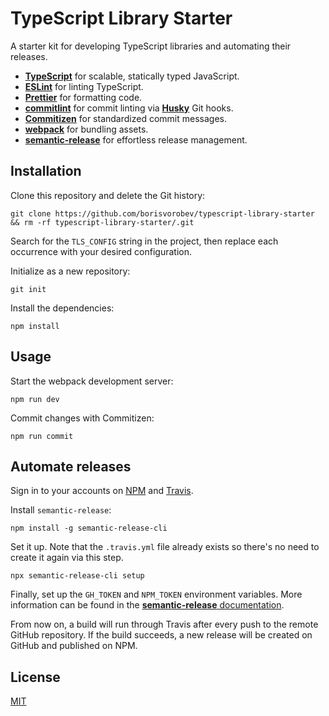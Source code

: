 # TypeScript Library Starter

A starter kit for developing TypeScript libraries and automating their releases.

* **[TypeScript](https://github.com/Microsoft/TypeScript)** for scalable, statically typed JavaScript.
* **[ESLint](https://github.com/eslint/eslint)** for linting TypeScript.
* **[Prettier](https://github.com/prettier/prettier)** for formatting code.
* **[commitlint](https://github.com/conventional-changelog/commitlint)** for commit linting via **[Husky](https://github.com/typicode/husky)** Git hooks.
* **[Commitizen](https://github.com/commitizen/cz-cli)** for standardized commit messages.
* **[webpack](https://webpack.js.org)** for bundling assets.
* **[semantic-release](https://github.com/semantic-release/semantic-release)** for effortless release management.

## Installation

Clone this repository and delete the Git history:

```
git clone https://github.com/borisvorobev/typescript-library-starter && rm -rf typescript-library-starter/.git
```

Search for the `TLS_CONFIG` string in the project, then replace each occurrence with your desired configuration.

Initialize as a new repository:

```
git init
```

Install the dependencies:

```
npm install
```

## Usage

Start the webpack development server:

```
npm run dev
```

Commit changes with Commitizen:

```
npm run commit
```

## Automate releases

Sign in to your accounts on [NPM](https://www.npmjs.com) and [Travis](https://travis-ci.org).

Install `semantic-release`:

```
npm install -g semantic-release-cli
```

Set it up. Note that the `.travis.yml` file already exists so there's no need to create it again via this step.

```
npx semantic-release-cli setup
```

Finally, set up the `GH_TOKEN` and `NPM_TOKEN` environment variables. More information can be found in the [**semantic-release** documentation](https://github.com/semantic-release/semantic-release/blob/master/docs/usage/ci-configuration.md).

From now on, a build will run through Travis after every push to the remote GitHub repository. If the build succeeds, a new release will be created on GitHub and published on NPM.

## License

[MIT](./LICENSE)
